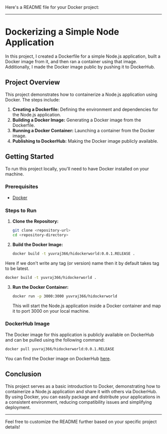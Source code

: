 Here's a README file for your Docker project:

---

# Dockerizing a Simple Node Application

In this project, I created a Dockerfile for a simple Node.js application, built a Docker image from it, and then ran a container using that image. Additionally, I made the Docker image public by pushing it to DockerHub.

## Project Overview

This project demonstrates how to containerize a Node.js application using Docker. The steps include:

1. **Creating a Dockerfile:** Defining the environment and dependencies for the Node.js application.
2. **Building a Docker Image:** Generating a Docker image from the Dockerfile.
3. **Running a Docker Container:** Launching a container from the Docker image.
4. **Publishing to DockerHub:** Making the Docker image publicly available.

## Getting Started

To run this project locally, you'll need to have Docker installed on your machine.

### Prerequisites

- [Docker](https://docs.docker.com/get-docker/)

### Steps to Run

1. **Clone the Repository:**

   ```bash
   git clone <repository-url>
   cd <repository-directory>
   ```

2. **Build the Docker Image:**

    ```bash
   docker build -t yuvraj366/hidockerworld:0.0.1.RELEASE .
   ```

Here if we don't write any tag (or version) name then it by default takes tag to be latest.

   ```bash
   docker build -t yuvraj366/hidockerworld .
   ```

3. **Run the Docker Container:**

   ```bash
   docker run -p 3000:3000 yuvraj366/hidockerworld
   ```

   This will start the Node.js application inside a Docker container and map it to port 3000 on your local machine.

### DockerHub Image

The Docker image for this application is publicly available on DockerHub and can be pulled using the following command:

```bash
docker pull yuvraj366/hidockerworld:0.0.1.RELEASE
```

You can find the Docker image on DockerHub [here](https://hub.docker.com/repository/docker/yuvraj366/hidockerworld).

## Conclusion

This project serves as a basic introduction to Docker, demonstrating how to containerize a Node.js application and share it with others via DockerHub. By using Docker, you can easily package and distribute your applications in a consistent environment, reducing compatibility issues and simplifying deployment.

---

Feel free to customize the README further based on your specific project details!
